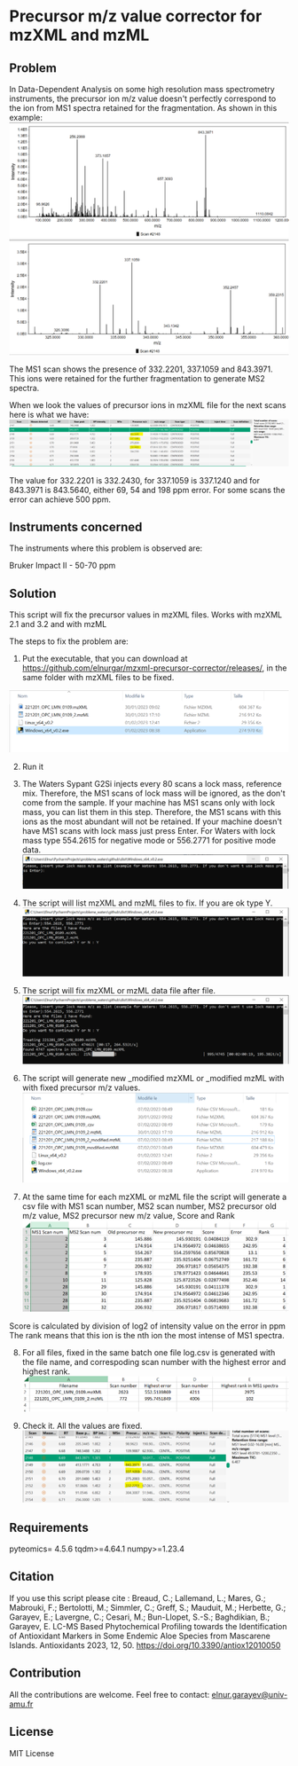 # Precursor m/z value corrector for mzXML and mzML
## Problem
In Data-Dependent Analysis on some high resolution mass spectrometry instruments, the precursor ion m/z value doesn't perfectly correspond to the ion from MS1 spectra retained for the fragmentation.
As shown in this example:
![This is an image](/doc/MS1.PNG)
![This is an image](/doc/MS1_zoom.PNG)

The MS1 scan shows the presence of 332.2201, 337.1059 and 843.3971. This ions were retained for the further fragmentation to generate MS2 spectra.

When we look the values of precursor ions in mzXML file for the next scans here is what we have:
![This is an image](/doc/MS2.PNG)

The value for 332.2201 is 332.2430, for 337.1059 is 337.1240 and for 843.3971 is 843.5640, either 69, 54 and 198 ppm error. For some scans the error can achieve 500 ppm.

## Instruments concerned
The instruments where this problem is observed are:

Bruker Impact II - 50-70 ppm


## Solution
This script will fix the precursor values in mzXML files. Works with mzXML 2.1 and 3.2 and with mzML

The steps to fix the problem are:
1) Put the executable, that you can download at https://github.com/elnurgar/mzxml-precursor-corrector/releases/, in the same folder with mzXML files to be fixed.

![Step1](/doc/Step001.PNG)

2) Run it
3) The Waters Sypant G2Si injects every 80 scans a lock mass, reference mix. Therefore, the MS1 scans of lock mass will be ignored, as the don't come from the sample. If your machine has MS1 scans only with lock mass, you can list them in this step. Therefore, the MS1 scans with this ions as the most abundant will not be retained. 
If your machine doesn't have MS1 scans with lock mass just press Enter. For Waters with lock mass type 554.2615 for negative mode or 556.2771 for positive mode data.
![Step3](/doc/Step02.PNG)

4) The script will list mzXML and mzML files to fix. If you are ok type Y.
![Step4](/doc/Step03.PNG)

5) The script will fix mzXML or mzML data file after file.
![Step5](/doc/Step04.PNG)

6) The script will generate new  _modified mzXML or _modified mzML with with fixed precursor m/z values.
![Step6](/doc/Step005.PNG)

7) At the same time for each mzXML or mzML file the script will generate a csv file with MS1 scan number, MS2 scan number, MS2 precursor old m/z value, MS2 precursor new m/z value, Score and Rank
![Step7](/doc/Step06.PNG)

Score is calculated by division of log2 of intensity value on the error in ppm
The rank means that this ion is the nth ion the most intense of MS1 spectra. 

8) For all files, fixed in the same batch one file log.csv is generated with the file name, and correspoding scan number with the highest error and highest rank.
![Step8](/doc/Step07.PNG)

9) Check it. All the values are fixed.
![Step9](/doc/MS2_OK.PNG)

## Requirements
pyteomics= 4.5.6
tqdm>=4.64.1
numpy>=1.23.4

## Citation
If you use this script please cite : Breaud, C.; Lallemand, L.; Mares, G.; Mabrouki, F.; Bertolotti, M.; Simmler, C.; Greff, S.; Mauduit, M.; Herbette, G.; Garayev, E.; Lavergne, C.; Cesari, M.; Bun-Llopet, S.-S.; Baghdikian, B.; Garayev, E. LC-MS Based Phytochemical Profiling towards the Identification of Antioxidant Markers in Some Endemic Aloe Species from Mascarene Islands. Antioxidants 2023, 12, 50. https://doi.org/10.3390/antiox12010050

## Contribution
All the contributions are welcome. Feel free to contact: elnur.garayev@univ-amu.fr

## License
MIT License

